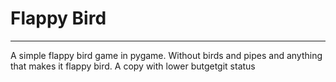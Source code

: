 # Flappy Bird



---

A simple flappy bird game in pygame. Without birds and pipes and anything that makes it flappy bird.
A copy with lower butgetgit status

